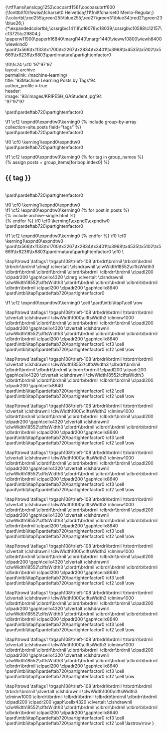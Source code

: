 {\rtf1\ansi\ansicpg1252\cocoartf1561\cocoasubrtf600
{\fonttbl\f0\fswiss\fcharset0 Helvetica;\f1\fnil\fcharset0 Menlo-Regular;}
{\colortbl;\red255\green255\blue255;\red27\green31\blue34;\red21\green23\blue26;}
{\*\expandedcolortbl;;\cssrgb\c14118\c16078\c18039;\cssrgb\c10588\c12157\c13725\c29804;}
\paperw11900\paperh16840\margl1440\margr1440\vieww10800\viewh8400\viewkind0
\pard\tx566\tx1133\tx1700\tx2267\tx2834\tx3401\tx3968\tx4535\tx5102\tx5669\tx6236\tx6803\pardirnatural\partightenfactor0

\f0\fs24 \cf0 \'97\'97\'97\
layout: archive\
permalink: /machine-learning/\
title: \'93Machine Learning Posts by Tags\'94\
author_profile = true\
header:\
    image: \'93/images/KRIPESH_GAStudent.jpg\'94\
\'97\'97\'97\
\
\pard\pardeftab720\partightenfactor0

\f1 \cf2 \expnd0\expndtw0\kerning0
\{% include group-by-array collection=site.posts field="tags" %\}\
\pard\pardeftab720\partightenfactor0

\f0 \cf0 \kerning1\expnd0\expndtw0 \
\pard\pardeftab720\partightenfactor0

\f1 \cf2 \expnd0\expndtw0\kerning0
\{% for tag in group_names %\}\
	\{% assign posts = group_items[forloop.index0] %\}\
	<h2 id="\{\{ tag | slugify \}\}" class="archive__subtitle">\{\{ tag \}\}</h2>\
\pard\pardeftab720\partightenfactor0

\f0 \cf0 \kerning1\expnd0\expndtw0 	
\f1 \cf2 \expnd0\expndtw0\kerning0
\{% for post in posts %\}\
		\{% include archive-single.html %\}\
	\{% endfor %\}
\f0 \cf0 \kerning1\expnd0\expndtw0 \
\pard\pardeftab720\partightenfactor0

\f1 \cf2 \expnd0\expndtw0\kerning0
\{% endfor %\}
\f0 \cf0 \kerning1\expnd0\expndtw0 \
\pard\tx566\tx1133\tx1700\tx2267\tx2834\tx3401\tx3968\tx4535\tx5102\tx5669\tx6236\tx6803\pardirnatural\partightenfactor0
\cf0 \

\itap1\trowd \taflags1 \trgaph108\trleft-108 \trbrdrt\brdrnil \trbrdrl\brdrnil \trbrdrr\brdrnil 
\clmgf \clvertalt \clshdrawnil \clwWidth18552\clftsWidth3 \clbrdrt\brdrnil \clbrdrl\brdrnil \clbrdrb\brdrnil \clbrdrr\brdrnil \clpadl200 \clpadr200 \gaph\cellx4320
\clmrg \clvertalt \clshdrawnil \clwWidth18552\clftsWidth3 \clbrdrt\brdrnil \clbrdrl\brdrnil \clbrdrb\brdrnil \clbrdrr\brdrnil \clpadl200 \clpadr200 \gaph\cellx8640
\pard\intbl\itap1\pardeftab720\partightenfactor0

\f1 \cf2 \expnd0\expndtw0\kerning0
\cell 
\pard\intbl\itap1\cell \row

\itap1\trowd \taflags1 \trgaph108\trleft-108 \trbrdrl\brdrnil \trbrdrr\brdrnil 
\clvertalt \clshdrawnil \clwWidth1000\clftsWidth3 \clminw1000 \clbrdrt\brdrnil \clbrdrl\brdrnil \clbrdrb\brdrnil \clbrdrr\brdrnil \clpadl200 \clpadr200 \gaph\cellx4320
\clvertalt \clshdrawnil \clwWidth18552\clftsWidth3 \clbrdrt\brdrnil \clbrdrl\brdrnil \clbrdrb\brdrnil \clbrdrr\brdrnil \clpadl200 \clpadr200 \gaph\cellx8640
\pard\intbl\itap1\pardeftab720\partightenfactor0
\cf3 \cell 
\pard\intbl\itap1\pardeftab720\partightenfactor0
\cf2 \cell \row

\itap1\trowd \taflags1 \trgaph108\trleft-108 \trbrdrl\brdrnil \trbrdrr\brdrnil 
\clvertalt \clshdrawnil \clwWidth18552\clftsWidth3 \clbrdrt\brdrnil \clbrdrl\brdrnil \clbrdrb\brdrnil \clbrdrr\brdrnil \clpadl200 \clpadr200 \gaph\cellx4320
\clvertalt \clshdrawnil \clwWidth18552\clftsWidth3 \clbrdrt\brdrnil \clbrdrl\brdrnil \clbrdrb\brdrnil \clbrdrr\brdrnil \clpadl200 \clpadr200 \gaph\cellx8640
\pard\intbl\itap1\pardeftab720\partightenfactor0
\cf2 \cell 
\pard\intbl\itap1\pardeftab720\partightenfactor0
\cf2 \cell \row

\itap1\trowd \taflags1 \trgaph108\trleft-108 \trbrdrl\brdrnil \trbrdrr\brdrnil 
\clvertalt \clshdrawnil \clwWidth1000\clftsWidth3 \clminw1000 \clbrdrt\brdrnil \clbrdrl\brdrnil \clbrdrb\brdrnil \clbrdrr\brdrnil \clpadl200 \clpadr200 \gaph\cellx4320
\clvertalt \clshdrawnil \clwWidth18552\clftsWidth3 \clbrdrt\brdrnil \clbrdrl\brdrnil \clbrdrb\brdrnil \clbrdrr\brdrnil \clpadl200 \clpadr200 \gaph\cellx8640
\pard\intbl\itap1\pardeftab720\partightenfactor0
\cf3 \cell 
\pard\intbl\itap1\pardeftab720\partightenfactor0
\cf2 \cell \row

\itap1\trowd \taflags1 \trgaph108\trleft-108 \trbrdrl\brdrnil \trbrdrr\brdrnil 
\clvertalt \clshdrawnil \clwWidth1000\clftsWidth3 \clminw1000 \clbrdrt\brdrnil \clbrdrl\brdrnil \clbrdrb\brdrnil \clbrdrr\brdrnil \clpadl200 \clpadr200 \gaph\cellx4320
\clvertalt \clshdrawnil \clwWidth18552\clftsWidth3 \clbrdrt\brdrnil \clbrdrl\brdrnil \clbrdrb\brdrnil \clbrdrr\brdrnil \clpadl200 \clpadr200 \gaph\cellx8640
\pard\intbl\itap1\pardeftab720\partightenfactor0
\cf3 \cell 
\pard\intbl\itap1\pardeftab720\partightenfactor0
\cf2 \cell \row

\itap1\trowd \taflags1 \trgaph108\trleft-108 \trbrdrl\brdrnil \trbrdrr\brdrnil 
\clvertalt \clshdrawnil \clwWidth1000\clftsWidth3 \clminw1000 \clbrdrt\brdrnil \clbrdrl\brdrnil \clbrdrb\brdrnil \clbrdrr\brdrnil \clpadl200 \clpadr200 \gaph\cellx4320
\clvertalt \clshdrawnil \clwWidth18552\clftsWidth3 \clbrdrt\brdrnil \clbrdrl\brdrnil \clbrdrb\brdrnil \clbrdrr\brdrnil \clpadl200 \clpadr200 \gaph\cellx8640
\pard\intbl\itap1\pardeftab720\partightenfactor0
\cf3 \cell 
\pard\intbl\itap1\pardeftab720\partightenfactor0
\cf2 \cell \row

\itap1\trowd \taflags1 \trgaph108\trleft-108 \trbrdrl\brdrnil \trbrdrr\brdrnil 
\clvertalt \clshdrawnil \clwWidth1000\clftsWidth3 \clminw1000 \clbrdrt\brdrnil \clbrdrl\brdrnil \clbrdrb\brdrnil \clbrdrr\brdrnil \clpadl200 \clpadr200 \gaph\cellx4320
\clvertalt \clshdrawnil \clwWidth18552\clftsWidth3 \clbrdrt\brdrnil \clbrdrl\brdrnil \clbrdrb\brdrnil \clbrdrr\brdrnil \clpadl200 \clpadr200 \gaph\cellx8640
\pard\intbl\itap1\pardeftab720\partightenfactor0
\cf3 \cell 
\pard\intbl\itap1\pardeftab720\partightenfactor0
\cf2 \cell \row

\itap1\trowd \taflags1 \trgaph108\trleft-108 \trbrdrl\brdrnil \trbrdrr\brdrnil 
\clvertalt \clshdrawnil \clwWidth1000\clftsWidth3 \clminw1000 \clbrdrt\brdrnil \clbrdrl\brdrnil \clbrdrb\brdrnil \clbrdrr\brdrnil \clpadl200 \clpadr200 \gaph\cellx4320
\clvertalt \clshdrawnil \clwWidth18552\clftsWidth3 \clbrdrt\brdrnil \clbrdrl\brdrnil \clbrdrb\brdrnil \clbrdrr\brdrnil \clpadl200 \clpadr200 \gaph\cellx8640
\pard\intbl\itap1\pardeftab720\partightenfactor0
\cf3 \cell 
\pard\intbl\itap1\pardeftab720\partightenfactor0
\cf2 \cell \row

\itap1\trowd \taflags1 \trgaph108\trleft-108 \trbrdrl\brdrnil \trbrdrr\brdrnil 
\clvertalt \clshdrawnil \clwWidth1000\clftsWidth3 \clminw1000 \clbrdrt\brdrnil \clbrdrl\brdrnil \clbrdrb\brdrnil \clbrdrr\brdrnil \clpadl200 \clpadr200 \gaph\cellx4320
\clvertalt \clshdrawnil \clwWidth18552\clftsWidth3 \clbrdrt\brdrnil \clbrdrl\brdrnil \clbrdrb\brdrnil \clbrdrr\brdrnil \clpadl200 \clpadr200 \gaph\cellx8640
\pard\intbl\itap1\pardeftab720\partightenfactor0
\cf3 \cell 
\pard\intbl\itap1\pardeftab720\partightenfactor0
\cf2 \cell \row

\itap1\trowd \taflags1 \trgaph108\trleft-108 \trbrdrl\brdrnil \trbrdrt\brdrnil \trbrdrr\brdrnil 
\clvertalt \clshdrawnil \clwWidth1000\clftsWidth3 \clminw1000 \clbrdrt\brdrnil \clbrdrl\brdrnil \clbrdrb\brdrnil \clbrdrr\brdrnil \clpadl200 \clpadr200 \gaph\cellx4320
\clvertalt \clshdrawnil \clwWidth18552\clftsWidth3 \clbrdrt\brdrnil \clbrdrl\brdrnil \clbrdrb\brdrnil \clbrdrr\brdrnil \clpadl200 \clpadr200 \gaph\cellx8640
\pard\intbl\itap1\pardeftab720\partightenfactor0
\cf3 \cell 
\pard\intbl\itap1\pardeftab720\partightenfactor0
\cf2 \cell \lastrow\row
}